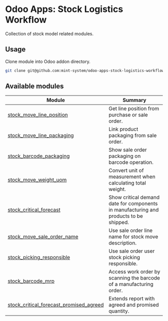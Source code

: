 # Odoo Apps: Stock Logistics Workflow

Collection of stock model related modules.

## Usage

Clone module into Odoo addon directory.

```bash
git clone git@github.com:mint-system/odoo-apps-stock-logistics-workflow.git ./addons/stock_logistics_workflow
```

## Available modules

| Module                                                                              | Summary                                                                               |
| ----------------------------------------------------------------------------------- | ------------------------------------------------------------------------------------- |
| [stock_move_line_position](stock_move_line_position/)                               | Get line position from purchase or sale order.                                        |
| [stock_move_line_packaging](stock_move_line_packaging/)                             | Link product packaging from sale order.                                               |
| [stock_barcode_packaging](stock_barcode_packaging/)                                 | Show sale order packaging on barcode operation.                                       |
| [stock_move_weight_uom](stock_move_weight_uom/)                                     | Convert unit of measurement when calculating total weight.                            |
| [stock_critical_forecast](stock_critical_forecast/)                                 | Show critical demand date for components in manufacturing and products to be shipped. |
| [stock_move_sale_order_name](stock_move_sale_order_name/)                           | Use sale order line name for stock move description.                                  |
| [stock_picking_responsible](stock_picking_responsible/)                             | Use sale order user stock picking responsible.                                        |
| [stock_barcode_mrp](stock_barcode_mrp/)                                             | Access work order by scanning the barcode of a manufacturing order.                   |
| [stock_critical_forecast_promised_agreed](stock_critical_forecast_promised_agreed/) | Extends report with agreed and promised quantity.                                     |
